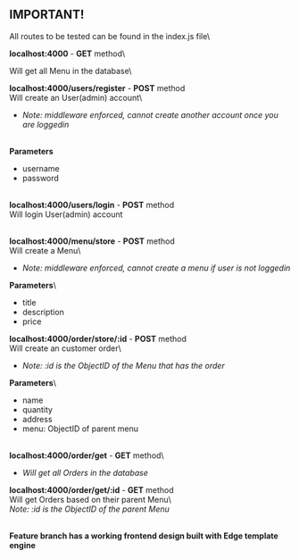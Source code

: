 ## IMPORTANT!

All routes to be tested can be found in the index.js file\

**localhost:4000** - **GET** method\

Will get all Menu in the database\

**localhost:4000/users/register** - **POST** method\
Will create an User(admin) account\        
* *Note: middleware enforced, cannot create another account once you are loggedin*<br/><br/>

**Parameters**
* username
* password<br/><br/>


**localhost:4000/users/login** - **POST** method\
Will login User(admin) account<br/><br/>


**localhost:4000/menu/store** - **POST** method\
Will create a Menu\        
* *Note: middleware enforced, cannot create a menu if user is not loggedin*<br/>

**Parameters**\
* title
* description
* price


**localhost:4000/order/store/:id** - **POST** method\
Will create an customer order\        
* *Note: :id is the ObjectID of the Menu that has the order*<br/>

**Parameters**\
* name
* quantity
* address
* menu: ObjectID of parent menu<br/><br/>


**localhost:4000/order/get** - **GET** method\
* *Will get all Orders in the database*<br/>

**localhost:4000/order/get/:id** - **GET** method\
Will get Orders based on their parent Menu\  
*Note: :id is the ObjectID of the parent Menu*<br/><br/>


**Feature branch has a working frontend design built with Edge template engine**


